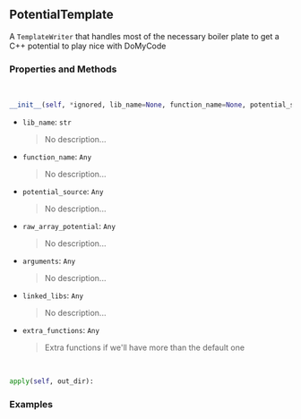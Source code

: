 ## <a id="RynLib.PlzNumbers.PotentialTemplator.PotentialTemplate">PotentialTemplate</a>
A `TemplateWriter` that handles most of the necessary boiler plate to get a C++ potential to play nice with DoMyCode

### Properties and Methods
<a id="RynLib.PlzNumbers.PotentialTemplator.PotentialTemplate.__init__">&nbsp;</a>
```python
__init__(self, *ignored, lib_name=None, function_name=None, potential_source=None, raw_array_potential=None, arguments=(), linked_libs=None, static_source=False, extra_functions=(), fortran_potential=False): 
```

- `lib_name`: `str`
    >No description...
- `function_name`: `Any`
    >No description...
- `potential_source`: `Any`
    >No description...
- `raw_array_potential`: `Any`
    >No description...
- `arguments`: `Any`
    >No description...
- `linked_libs`: `Any`
    >No description...
- `extra_functions`: `Any`
    >Extra functions if we'll have more than the default one

<a id="RynLib.PlzNumbers.PotentialTemplator.PotentialTemplate.apply">&nbsp;</a>
```python
apply(self, out_dir): 
```

### Examples
